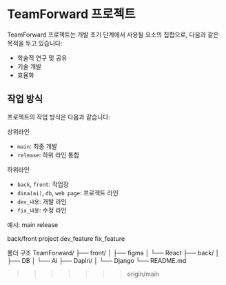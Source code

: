 # TeamForward 프로젝트

TeamForward 프로젝트는 개발 초기 단계에서 사용될 요소의 집합으로, 다음과 같은 목적을 두고 있습니다:

- 학술적 연구 및 공유
- 기술 개발
- 효율화

## 작업 방식

프로젝트의 작업 방식은 다음과 같습니다:


상위라인
- `main`: 최종 개발 
- `release`: 하위 라인 통합 

하위라인
- `back`, `front`: 작업장 
- `dina(ai)`, `db`, `web page`: 프로젝트 라인
- `dev_내용`: 개발 라인
- `fix_내용`: 수정 라인

예시:
main
release 

back/front
project
dev_feature
fix_feature


폴더 구조
TeamForward/
├── front/
│   ├──  figma
│   └──  React 
├── back/
│   ├── DB
│   └── Ai
├── Daplri/
│   └── Django
└── README.md
>>>>>>> origin/main
